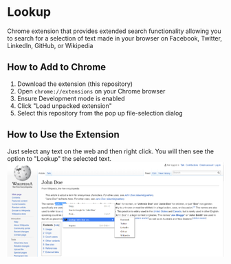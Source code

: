 # Lookup
Chrome extension that provides extended search functionality allowing you to search for a selection of text made in your browser on Facebook, Twitter, LinkedIn, GitHub, or Wikipedia

## How to Add to Chrome
1. Download the extension (this repository)
2. Open `chrome://extensions` on your Chrome browser
3. Ensure Development mode is enabled
4. Click "Load unpacked extension"
5. Select this repository from the pop up file-selection dialog

## How to Use the Extension
Just select any text on the web and then right click. You will then see the option to "Lookup" the selected text. 
![alt tag](https://raw.githubusercontent.com/nav97/Lookup/master/res/screenshot.png)

